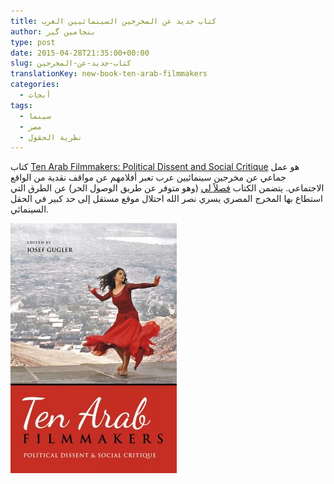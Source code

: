 ```yaml
---
title: كتاب جديد عن المخرجين السينمائيين العرب
author: بنجامين گير
type: post
date: 2015-04-28T21:35:00+00:00
slug: كتاب-جديد-عن-المخرجين
translationKey: new-book-ten-arab-filmmakers
categories:
  - أبحاث
tags:
  - سينما
  - مصر
  - نظرية الحقول
---
```


كتاب
[Ten Arab Filmmakers: Political Dissent and Social
Critique](https://iupress.org/9780253016522/ten-arab-filmmakers/)
هو عمل جماعي عن مخرجين سينمائيين عرب تعبر أفلامهم عن
مواقف نقدية من الواقع الاجتماعي. يتضمن الكتاب
[فصلاً لي](https://edoc.unibas.ch/61090/)
(وهو متوفر عن طريق الوصول الحر)
عن الطرق التي استطاع بها المخرج المصري يسري نصر الله احتلال موقع مستقل إلى حد
كبير في الحقل السينمائي.

![Ten Arab Filmmakers](ten-arab-filmmakers.jpg)
